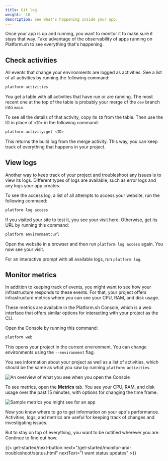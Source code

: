 ```yaml
---
title: Git log
weight: -10
description: See what's happening inside your app.
---
```


Once your app is up and running, you want to monitor it to make sure it stays that way.
Take advantage of the observability of apps running on Platform.sh to see everything that's happening.

## Check activities

All events that change your environments are logged as activities.
See a list of all activities by running the following command:

```bash
platform activities
```

You get a table with all activities that have run or are running.
The most recent one at the top of the table is probably your merge of the `dev` branch into `main`.

To see all the details of that activity, copy its `ID` from the table.
Then use the ID in place of `<ID>` in the following command:

```bash
platform activity:get <ID>
```

This returns the build log from the merge activity.
This way, you can keep track of everything that happens in your project.

## View logs

Another way to keep track of your project and troubleshoot any issues is to view its logs.
Different types of logs are available, such as error logs and any logs your app creates.

To see the access log, a list of all attempts to access your website, run the following command:

```bash
platform log access
```

If you visited your site to test it, you see your visit here.
Otherwise, get its URL by running this command:

```bash
platform environment:url
```

Open the website in a browser and then run `platform log access` again.
You now see your visit.

For an interactive prompt with all available logs, run `platform log`.

## Monitor metrics

In addition to keeping track of events, you might want to see how your infrastructure responds to these events.
For that, your project offers infrastructure metrics where you can see your CPU, RAM, and disk usage.

These metrics are available in the Platform.sh Console,
which is a web interface that offers similar options for interacting with your project as the CLI.

Open the Console by running this command:

```bash
platform web
```

This opens your project in the current environment.
You can change environments using the `--environment` flag.

You see information about your project as well as a list of activities,
which should be the same as what you saw by running `platform activities`.

![An overview of what you see when you open the Console](/images/management-console/env-overview.png)

To see metrics, open the **Metrics** tab.
You see your CPU, RAM, and disk usage over the past 15 minutes, with options for changing the time frame.

![Sample metrics you might see for an app](/images/metrics/all-grid.png)

Now you know where to go to get information on your app's performance.
Activities, logs, and metrics are useful for keeping track of changes and investigating issues.

But to stay on top of everything, you want to be notified wherever you are.
Continue to find out how.

{{< get-started/next-button next="/get-started/monitor-and-troubleshoot/status.html" nextText="I want status updates" >}}
